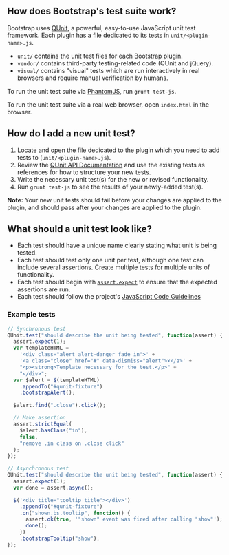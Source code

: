## How does Bootstrap's test suite work?

Bootstrap uses [QUnit](https://qunitjs.com/), a powerful, easy-to-use JavaScript unit test framework. Each plugin has a file dedicated to its tests in `unit/<plugin-name>.js`.

* `unit/` contains the unit test files for each Bootstrap plugin.
* `vendor/` contains third-party testing-related code (QUnit and jQuery).
* `visual/` contains "visual" tests which are run interactively in real browsers and require manual verification by humans.

To run the unit test suite via [PhantomJS](http://phantomjs.org/), run `grunt test-js`.

To run the unit test suite via a real web browser, open `index.html` in the browser.

## How do I add a new unit test?

1.  Locate and open the file dedicated to the plugin which you need to add tests to (`unit/<plugin-name>.js`).
2.  Review the [QUnit API Documentation](https://api.qunitjs.com/) and use the existing tests as references for how to structure your new tests.
3.  Write the necessary unit test(s) for the new or revised functionality.
4.  Run `grunt test-js` to see the results of your newly-added test(s).

**Note:** Your new unit tests should fail before your changes are applied to the plugin, and should pass after your changes are applied to the plugin.

## What should a unit test look like?

* Each test should have a unique name clearly stating what unit is being tested.
* Each test should test only one unit per test, although one test can include several assertions. Create multiple tests for multiple units of functionality.
* Each test should begin with [`assert.expect`](https://api.qunitjs.com/expect/) to ensure that the expected assertions are run.
* Each test should follow the project's [JavaScript Code Guidelines](https://github.com/twbs/bootstrap/blob/master/CONTRIBUTING.md#js)

### Example tests

```javascript
// Synchronous test
QUnit.test("should describe the unit being tested", function(assert) {
  assert.expect(1);
  var templateHTML =
    '<div class="alert alert-danger fade in">' +
    '<a class="close" href="#" data-dismiss="alert">×</a>' +
    "<p><strong>Template necessary for the test.</p>" +
    "</div>";
  var $alert = $(templateHTML)
    .appendTo("#qunit-fixture")
    .bootstrapAlert();

  $alert.find(".close").click();

  // Make assertion
  assert.strictEqual(
    $alert.hasClass("in"),
    false,
    "remove .in class on .close click"
  );
});

// Asynchronous test
QUnit.test("should describe the unit being tested", function(assert) {
  assert.expect(1);
  var done = assert.async();

  $('<div title="tooltip title"></div>')
    .appendTo("#qunit-fixture")
    .on("shown.bs.tooltip", function() {
      assert.ok(true, '"shown" event was fired after calling "show"');
      done();
    })
    .bootstrapTooltip("show");
});
```
